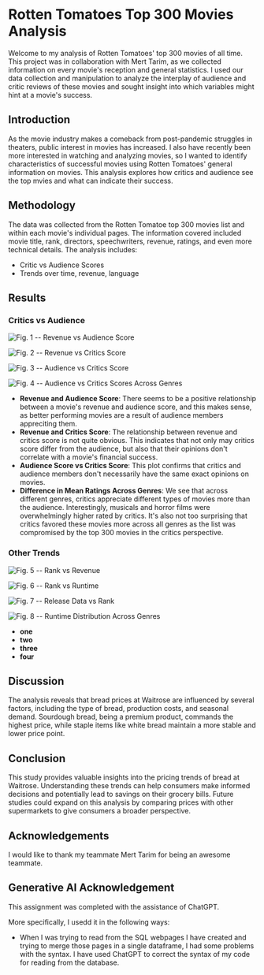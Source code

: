 # Rotten Tomatoes Top 300 Movies Analysis

Welcome to my analysis of Rotten Tomatoes' top 300 movies of all time. This project was in collaboration with Mert Tarim, as we collected information on every movie's reception and general statistics. I used our data collection and manipulation to analyze the interplay of audience and critic reviews of these movies and sought insight into which variables might hint at a movie's success. 

## Introduction

As the movie industry makes a comeback from post-pandemic struggles in theaters, public interest in movies has increased. I also have recently been more interested in watching and analyzing movies, so I wanted to identify characteristics of successful movies using Rotten Tomatoes' general information on movies. This analysis explores how critics and audience see the top mvies and what can indicate their success.

## Methodology

The data was collected from the Rotten Tomatoe top 300 movies list and within each movie's individual pages. The information covered included movie title, rank, directors, speechwriters, revenue, ratings, and even more technical details. The analysis includes:

- Critic vs Audience Scores
- Trends over time, revenue, language

## Results

### Critics vs Audience

![Fig. 1 -- Revenue vs Audience Score](./figures/revenue_audience.png)

![Fig. 2 -- Revenue vs Critics Score](./figures/revenue_critics.png)

![Fig. 3 -- Audience vs Critics Score](./figures/audience_critics.png)

![Fig. 4 -- Audience vs Critics Scores Across Genres](./figures/diff_mean_genre.png)

- **Revenue and Audience Score**: There seems to be a positive relationship between a movie's revenue and audience score, and this makes sense, as better performing movies are a result of audience members appreciting them.
- **Revenue and Critics Score**: The relationship between revenue and critics score is not quite obvious. This indicates that not only may critics score differ from the audience, but also that their opinions don't correlate with a movie's financial success.
- **Audience Score vs Critics Score**: This plot confirms that critics and audience members don't necessarily have the same exact opinions on movies. 
- **Difference in Mean Ratings Across Genres**: We see that across different genres, critics appreciate different types of movies more than the audience. Interestingly, musicals and horror films were overwhelmingly higher rated by critics. It's also not too surprising that critics favored these movies more across all genres as the list was compromised by the top 300 movies in the critics perspective.

### Other Trends

![Fig. 5 -- Rank vs Revenue](./figures/rank_revenue.png)

![Fig. 6 -- Rank vs Runtime](./figures/rank_runtime.png)

![Fig. 7 -- Release Data vs Rank](./figures/date_rank.png)

![Fig. 8 -- Runtime Distribution Across Genres](./figures/runtime_distribution_genre.png)

- **one**
- **two**
- **three**
- **four**

## Discussion

The analysis reveals that bread prices at Waitrose are influenced by several factors, including the type of bread, production costs, and seasonal demand. Sourdough bread, being a premium product, commands the highest price, while staple items like white bread maintain a more stable and lower price point.

## Conclusion

This study provides valuable insights into the pricing trends of bread at Waitrose. Understanding these trends can help consumers make informed decisions and potentially lead to savings on their grocery bills. Future studies could expand on this analysis by comparing prices with other supermarkets to give consumers a broader perspective.

## Acknowledgements

I would like to thank my teammate Mert Tarim for being an awesome teammate.

## Generative AI Acknowledgement

This assignment was completed with the assistance of ChatGPT.

More specifically, I usedd it in the following ways:

- When I was trying to read from the SQL webpages I have created and trying to merge those pages in a single dataframe, I had some problems with the syntax. I have used ChatGPT to correct the syntax of my code for reading from the database.